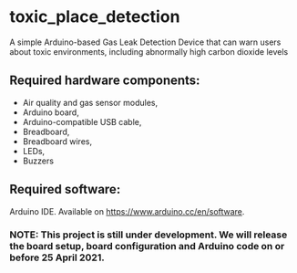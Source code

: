 # toxic_place_detection
A simple Arduino-based Gas Leak Detection Device that can warn users about toxic environments, including abnormally high carbon dioxide levels

## Required hardware components:
- Air quality and gas sensor modules, 
- Arduino board, 
- Arduino-compatible USB cable, 
- Breadboard, 
- Breadboard wires, 
- LEDs,
- Buzzers

## Required software:
Arduino IDE. Available on https://www.arduino.cc/en/software.

### NOTE: This project is still under development. We will release the board setup, board configuration and Arduino code on or before 25 April 2021.
